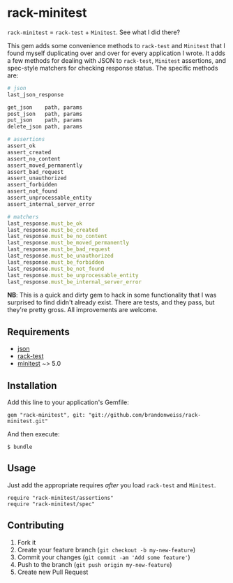 # rack-minitest

`rack-minitest` = `rack-test` + `Minitest`. See what I did there?

This gem adds some convenience methods to `rack-test` and `Minitest` that I found myself duplicating over and over for every application I wrote. It adds a few methods for dealing with JSON to `rack-test`, `Minitest` assertions, and spec-style matchers for checking response status. The specific methods are:

```ruby
# json
last_json_response

get_json    path, params
post_json   path, params
put_json    path, params
delete_json path, params

# assertions
assert_ok
assert_created
assert_no_content
assert_moved_permanently
assert_bad_request
assert_unauthorized
assert_forbidden
assert_not_found
assert_unprocessable_entity
assert_internal_server_error

# matchers
last_response.must_be_ok
last_response.must_be_created
last_response.must_be_no_content
last_response.must_be_moved_permanently
last_response.must_be_bad_request
last_response.must_be_unauthorized
last_response.must_be_forbidden
last_response.must_be_not_found
last_response.must_be_unprocessable_entity
last_response.must_be_internal_server_error
```

**NB**: This is a quick and dirty gem to hack in some functionality that I was surprised to find didn't already exist. There are tests, and they pass, but they're pretty gross. All improvements are welcome.

## Requirements

* [json](https://github.com/flori/json)
* [rack-test](https://github.com/brynary/rack-test)
* [minitest](https://github.com/seattlerb/minitest) ~> 5.0

## Installation

Add this line to your application's Gemfile:

    gem "rack-minitest", git: "git://github.com/brandonweiss/rack-minitest.git"

And then execute:

    $ bundle

## Usage

Just add the appropriate requires _after_ you load `rack-test` and `Minitest`.

```
require "rack-minitest/assertions"
require "rack-minitest/spec"
```

## Contributing

1. Fork it
2. Create your feature branch (`git checkout -b my-new-feature`)
3. Commit your changes (`git commit -am 'Add some feature'`)
4. Push to the branch (`git push origin my-new-feature`)
5. Create new Pull Request

